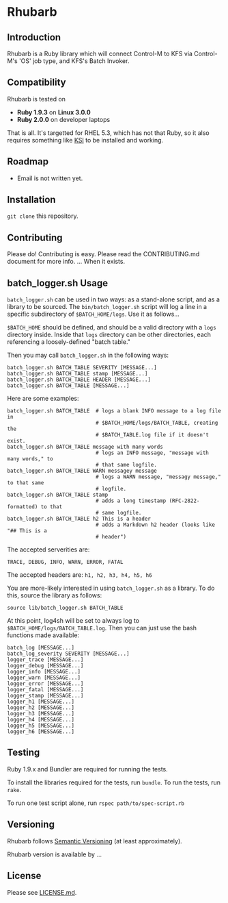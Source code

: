 Rhubarb
=======

Introduction
------------

Rhubarb is a Ruby library which will connect Control-M to KFS via Control-M's 'OS' job type, and KFS's Batch Invoker.

Compatibility
-------------

Rhubarb is tested on

* **Ruby 1.9.3** on **Linux 3.0.0**
* **Ruby 2.0.0** on developer laptops

That is all. It's targetted for RHEL 5.3, which has not that Ruby, so it also requires something like [KSI](https://github.com/ua-eas/ksi) to be installed and working.

Roadmap
-------

* Email is not written yet.

Installation
------------

`git clone` this repository.

Contributing
------------

Please do! Contributing is easy. Please read the CONTRIBUTING.md document for more info. ... When it exists.

batch\_logger.sh Usage
------------------------

`batch_logger.sh` can be used in two ways: as a stand-alone script, and as a library to be sourced. The `bin/batch_logger.sh` script will log a line in a specific subdirectory of `$BATCH_HOME/logs`. Use it as follows...

`$BATCH_HOME` should be defined, and should be a valid directory with a `logs` directory inside. Inside that
`logs` directory can be other directories, each referencing a loosely-defined "batch table."

Then you may call `batch_logger.sh` in the following ways:

    batch_logger.sh BATCH_TABLE SEVERITY [MESSAGE...]
    batch_logger.sh BATCH_TABLE stamp [MESSAGE...]
    batch_logger.sh BATCH_TABLE HEADER [MESSAGE...]
    batch_logger.sh BATCH_TABLE [MESSAGE...]

Here are some examples:

    batch_logger.sh BATCH_TABLE  # logs a blank INFO message to a log file in
                                 # $BATCH_HOME/logs/BATCH_TABLE, creating the
                                 # $BATCH_TABLE.log file if it doesn't exist.
    batch_logger.sh BATCH_TABLE message with many words
                                 # logs an INFO message, "message with many words," to
                                 # that same logfile.
    batch_logger.sh BATCH_TABLE WARN messagey message
                                 # logs a WARN message, "messagy message," to that same
                                 # logfile.
    batch_logger.sh BATCH_TABLE stamp
                                 # adds a long timestamp (RFC-2822-formatted) to that
                                 # same logfile.
    batch_logger.sh BATCH_TABLE h2 This is a header
                                 # adds a Markdown h2 header (looks like "## This is a
                                 # header")

The accepted serverities are:

    TRACE, DEBUG, INFO, WARN, ERROR, FATAL

The accepted headers are: `h1, h2, h3, h4, h5, h6`

You are more-likely interested in using `batch_logger.sh` as a library. To do this,
source the library as follows:

    source lib/batch_logger.sh BATCH_TABLE

At this point, log4sh will be set to always log to `$BATCH_HOME/logs/BATCH_TABLE.log`.
Then you can just use the bash functions made available:

    batch_log [MESSAGE...]
    batch_log_severity SEVERITY [MESSAGE...]
    logger_trace [MESSAGE...]
    logger_debug [MESSAGE...]
    logger_info [MESSAGE...]
    logger_warn [MESSAGE...]
    logger_error [MESSAGE...]
    logger_fatal [MESSAGE...]
    logger_stamp [MESSAGE...]
    logger_h1 [MESSAGE...]
    logger_h2 [MESSAGE...]
    logger_h3 [MESSAGE...]
    logger_h4 [MESSAGE...]
    logger_h5 [MESSAGE...]
    logger_h6 [MESSAGE...]

Testing
-------

Ruby 1.9.x and Bundler are required for running the tests.

To install the libraries required for the tests, run `bundle`. To run the tests, run
`rake`.

To run one test script alone, run `rspec path/to/spec-script.rb`

Versioning
----------

Rhubarb follows [Semantic Versioning](http://semver.org/) (at least approximately).

Rhubarb version is available by ...

License
-------

Please see [LICENSE.md](LICENSE.md).

